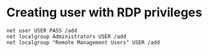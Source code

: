 # Creating user with RDP privileges

```
net user USER PASS /add
net localgroup Administrators USER /add
net localgroup "Remote Management Users" USER /add
```
